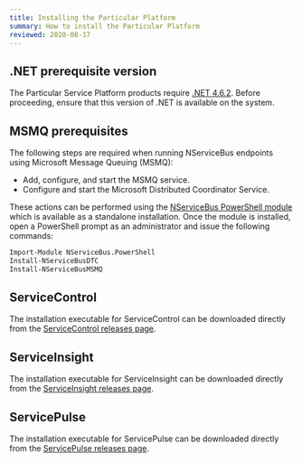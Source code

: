 ```yaml
---
title: Installing the Particular Platform
summary: How to install the Particular Platform
reviewed: 2020-08-17
---
```


## .NET prerequisite version

The Particular Service Platform products require [.NET 4.6.2](https://dotnet.microsoft.com/download/dotnet-framework/thank-you/net462-offline-installer). Before proceeding, ensure that this version of .NET is available on the system. 


## MSMQ prerequisites

The following steps are required when running NServiceBus endpoints using Microsoft Message Queuing (MSMQ):

 * Add, configure, and start the MSMQ service.
 * Configure and start the Microsoft Distributed Coordinator Service.

These actions can be performed using the [NServiceBus PowerShell module](https://github.com/Particular/NServiceBus.PowerShell/releases/latest) which is available as a standalone installation. Once the module is installed, open a PowerShell prompt as an administrator and issue the following commands:

```ps
Import-Module NServiceBus.PowerShell
Install-NServiceBusDTC
Install-NServiceBusMSMQ
```


## ServiceControl

The installation executable for ServiceControl can be downloaded directly from the [ServiceControl releases page](https://github.com/Particular/ServiceControl/releases/latest).


## ServiceInsight

The installation executable for ServiceInsight can be downloaded directly from the [ServiceInsight releases page](https://github.com/Particular/ServiceInsight/releases/latest).


## ServicePulse

The installation executable for ServicePulse can be downloaded directly from the [ServicePulse releases page](https://github.com/Particular/ServicePulse/releases/latest).
